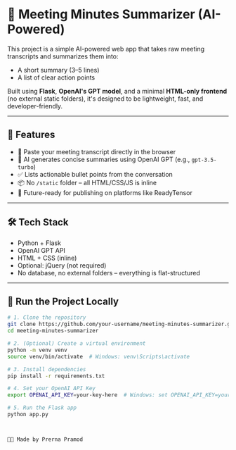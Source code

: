 # 📝 Meeting Minutes Summarizer (AI-Powered)

This project is a simple AI-powered web app that takes raw meeting transcripts and summarizes them into:
- A short summary (3–5 lines)
- A list of clear action points

Built using **Flask**, **OpenAI's GPT model**, and a minimal **HTML-only frontend** (no external static folders), it's designed to be lightweight, fast, and developer-friendly.

---

## 🚀 Features
- 🔹 Paste your meeting transcript directly in the browser  
- 🤖 AI generates concise summaries using OpenAI GPT (e.g., `gpt-3.5-turbo`)  
- ✅ Lists actionable bullet points from the conversation  
- 📦 No `/static` folder – all HTML/CSS/JS is inline  
- 🧠 Future-ready for publishing on platforms like ReadyTensor  

---

## 🛠 Tech Stack
- Python + Flask  
- OpenAI GPT API  
- HTML + CSS (inline)  
- Optional: jQuery (not required)  
- No database, no external folders – everything is flat-structured  

---

## 🧪 Run the Project Locally

```bash
# 1. Clone the repository
git clone https://github.com/your-username/meeting-minutes-summarizer.git
cd meeting-minutes-summarizer

# 2. (Optional) Create a virtual environment
python -m venv venv
source venv/bin/activate  # Windows: venv\Scripts\activate

# 3. Install dependencies
pip install -r requirements.txt

# 4. Set your OpenAI API Key
export OPENAI_API_KEY=your-key-here  # Windows: set OPENAI_API_KEY=your-key-here

# 5. Run the Flask app
python app.py



👩‍💻 Made by Prerna Pramod

